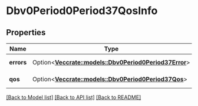 # Dbv0Period0Period37QosInfo

## Properties

Name | Type | Description | Notes
------------ | ------------- | ------------- | -------------
**errors** | Option<[**Vec<crate::models::Dbv0Period0Period37Error>**](dbv0.0.37_error.md)> | Slurm errors | [optional]
**qos** | Option<[**Vec<crate::models::Dbv0Period0Period37Qos>**](dbv0.0.37_qos.md)> | Array of QOS | [optional]

[[Back to Model list]](../README.md#documentation-for-models) [[Back to API list]](../README.md#documentation-for-api-endpoints) [[Back to README]](../README.md)


